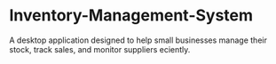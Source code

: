 # Inventory-Management-System
A desktop application designed to help small businesses manage their stock, track sales, and monitor suppliers eciently.
